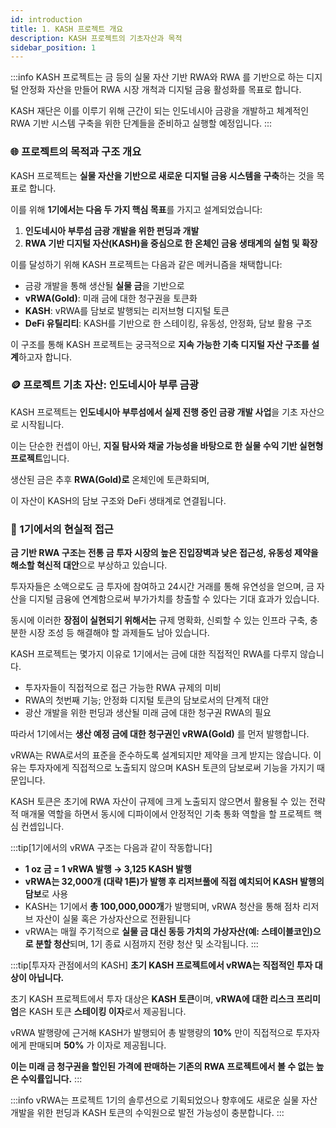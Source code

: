 ```yaml
---
id: introduction
title: 1. KASH 프로젝트 개요
description: KASH 프로젝트의 기초자산과 목적
sidebar_position: 1
---
```


:::info
KASH 프로젝트는 금 등의 실물 자산 기반 RWA와 RWA 를 기반으로 하는 디지털 안정화 자산을 만들어 RWA 시장 개척과 디지털 금융 활성화를 목표로 합니다.

KASH 재단은 이를 이루기 위해 근간이 되는 인도네시아 금광을 개발하고 체계적인 RWA 기반 시스템 구축을 위한 단계들을 준비하고 실행할 예정입니다.
:::

### 🌐 프로젝트의 목적과 구조 개요

KASH 프로젝트는 **실물 자산을 기반으로 새로운 디지털 금융 시스템을 구축**하는 것을 목표로 합니다.

이를 위해 **1기에서는 다음 두 가지 핵심 목표**를 가지고 설계되었습니다:

1. **인도네시아 부루섬 금광 개발을 위한 펀딩과 개발**
2. **RWA 기반 디지털 자산(KASH)을 중심으로 한 온체인 금융 생태계의 실험 및 확장**

이를 달성하기 위해 KASH 프로젝트는 다음과 같은 메커니즘을 채택합니다:

- 금광 개발을 통해 생산될 **실물 금**을 기반으로
- **vRWA(Gold)**: 미래 금에 대한 청구권을 토큰화
- **KASH**: vRWA를 담보로 발행되는 리저브형 디지털 토큰
- **DeFi 유틸리티**: KASH를 기반으로 한 스테이킹, 유동성, 안정화, 담보 활용 구조

이 구조를 통해 KASH 프로젝트는 궁극적으로 **지속 가능한 기축 디지털 자산 구조를 설계**하고자 합니다.

### 🪙 프로젝트 기초 자산: 인도네시아 부루 금광

KASH 프로젝트는 **인도네시아 부루섬에서 실제 진행 중인 금광 개발 사업**을 기초 자산으로 시작됩니다.

이는 단순한 컨셉이 아닌, **지질 탐사와 채굴 가능성을 바탕으로 한 실물 수익 기반 실현형 프로젝트**입니다.

생산된 금은 추후 **RWA(Gold)로** 온체인에 토큰화되며,

이 자산이 KASH의 담보 구조와 DeFi 생태계로 연결됩니다.

### 🌱 1기에서의 현실적 접근

**금 기반 RWA 구조는 전통 금 투자 시장의 높은 진입장벽과 낮은 접근성, 유동성 제약을 해소할 혁신적 대안**으로 부상하고 있습니다. 

투자자들은 소액으로도 금 투자에 참여하고 24시간 거래를 통해 유연성을 얻으며, 금 자산을 디지털 금융에 연계함으로써 부가가치를 창출할 수 있다는 기대 효과가 있습니다. 

동시에 이러한 **장점이 실현되기 위해서는** 규제 명확화, 신뢰할 수 있는 인프라 구축, 충분한 시장 조성 등 해결해야 할 과제들도 남아 있습니다. 

KASH 프로젝트는 몇가지 이유로 1기에서는 금에 대한 직접적인 RWA를 다루지 않습니다. 
- 투자자들이 직접적으로 접근 가능한 RWA 규제의 미비
- RWA의 첫번째 기능; 안정화 디지털 토큰의 담보로서의 단계적 대안
- 광산 개발을 위한 펀딩과 생산될 미래 금에 대한 청구권 RWA의 필요

따라서 1기에서는 **생산 예정 금에 대한 청구권인 vRWA(Gold)** 를 먼저 발행합니다.

vRWA는 RWA로서의 표준을 준수하도록 설계되지만 제약을 크게 받지는 않습니다. 이유는 투자자에게 직접적으로 노출되지 않으며 KASH 토큰의 담보로써 기능을 가지기 때문입니다.

KASH 토큰은 초기에 RWA 자산이 규제에 크게 노출되지 않으면서 활용될 수 있는 전략적 매개물 역할을 하면서 동시에 디파이에서 안정적인 기축 통화 역할을 할 프로젝트 핵심 컨셉입니다.

:::tip[1기에서의 vRWA 구조는 다음과 같이 작동합니다]
- **1 oz 금 = 1 vRWA 발행 → 3,125 KASH 발행**
- **vRWA는 32,000개 (대략 1톤)가 발행 후 리저브풀에 직접 예치되어 KASH 발행의 담보**로 사용
- KASH는 1기에서 **총 100,000,000개**가 발행되며, vRWA 청산을 통해 점차 리저브 자산이 실물 혹은 가상자산으로 전환됩니다
- vRWA는 매월 주기적으로 **실물 금 대신 동등 가치의 가상자산(예: 스테이블코인)으로 분할 청산**되며, 1기 종료 시점까지 전량 청산 및 소각됩니다.
:::

:::tip[투자자 관점에서의 KASH]
**초기 KASH 프로젝트에서 vRWA는 직접적인 투자 대상이 아닙니다.**

초기 KASH 프로젝트에서 투자 대상은 **KASH 토큰**이며, **vRWA에 대한 리스크 프리미엄**은 KASH 토큰 **스테이킹 이자**로서 제공됩니다. 

vRWA 발행량에 근거해 KASH가 발행되어 총 발행량의 **10%** 만이 직접적으로 투자자에게 판매되며 **50%** 가 이자로 제공됩니다. 

**이는 미래 금 청구권을 할인된 가격에 판매하는 기존의 RWA 프로젝트에서 볼 수 없는 높은 수익률입니다.**
:::

:::info
vRWA는 프로젝트 1기의 솔루션으로 기획되었으나 향후에도 새로운 실물 자산 개발을 위한 펀딩과 KASH 토큰의 수익원으로 발전 가능성이 충분합니다.
:::

<!-- 1기에서의 vRWA 구조는 다음과 같이 작동합니다:

- **1 oz 금 = 1 vRWA 발행 → 100 KASH 발행**
- **vRWA는 리저브풀에 직접 예치되어 KASH 발행의 담보**로 사용
- KASH는 1기에서 **총 100,000,000개**가 발행되며, vRWA 청산을 통해 점차 리저브 자산이 실물 혹은 가상자산으로 전환됩니다
- vRWA는 매월 주기적으로 **실물 금 대신 동등 가치의 가상자산(예: 스테이블코인)으로 분할 청산**되며, 1기 종료 시점까지 전량 청산 및 소각됩니다. -->
